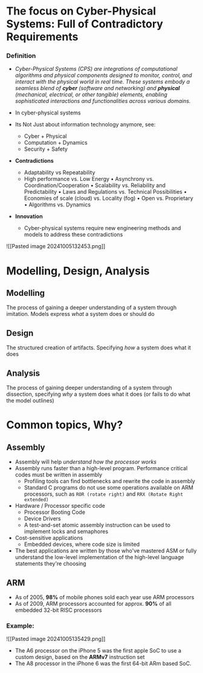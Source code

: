 # The focus on Cyber-Physical Systems: Full of Contradictory Requirements

### Definition
- *Cyber-Physical Systems (CPS) are integrations of computational algorithms and physical components designed to monitor, control, and interact with the physical world in real time. These systems embody a seamless blend of **cyber** (software and networking) and **physical** (mechanical, electrical, or other tangible) elements, enabling sophisticated interactions and functionalities across various domains.*
- In cyber-physical systems

- Its Not Just about information technology  anymore, see:
	- Cyber + Physical
	- Computation + Dynamics
	- Security + Safety
- **Contradictions**
	- Adaptability vs Repeatability
	-  High performance vs. Low Energy
	• Asynchrony vs. Coordination/Cooperation
	• Scalability vs. Reliability and Predictability
	• Laws and Regulations vs. Technical Possibilities
	• Economies of scale (cloud) vs. Locality (fog)
	• Open vs. Proprietary
	• Algorithms vs. Dynamics
- **Innovation**
	- Cyber-physical systems require new engineering methods and models to address these contradictions

![[Pasted image 20241005132453.png]]

# Modelling, Design, Analysis

## Modelling
The process of gaining a deeper understanding of a system through imitation. Models express *what* a system does or should do
## Design 
The structured creation of artifacts. Specifying *how* a system does what it does
## Analysis
The process of gaining deeper understanding of a system through dissection, specifying *why* a system does what it does (or fails to do what the model outlines)


# Common topics, Why?

## Assembly
-  Assembly will help *understand how the processor works*
- Assembly runs faster than a high-level program. Performance critical codes must be written in assembly
	- Profiling tools can find bottlenecks and rewrite the code in assembly
	- Standard C programs do not use some operations available on ARM processors, such as `ROR (rotate right)` and `RRX (Rotate Right extended)`
- Hardware / Processor specific code
	- Processor Booting Code
	- Device Drivers
	- A test-and-set atomic assembly instruction can be used to implement locks and semaphores
- Cost-sensitive applications
	- Embedded devices, where code size is limited
- The best applications are written by those who've mastered ASM or fully understand the low-level implementation of the high-level language statements they're choosing
## ARM
- As of 2005, **98%** of mobile phones sold each year use ARM processors 
- As of 2009, ARM processors accounted for approx. **90%** of all embedded 32-bit RISC processors
### Example:
![[Pasted image 20241005135429.png]]
- The A6 processor on the iPhone 5 was the first apple SoC to use a custom design, based on the **ARMv7** instruction set
- The A8 processor in the iPhone 6 was the first 64-bit ARm based SoC. 